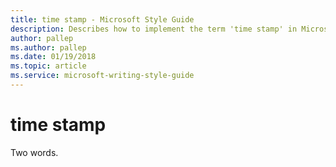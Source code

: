 ```yaml
---
title: time stamp - Microsoft Style Guide
description: Describes how to implement the term 'time stamp' in Microsoft content and clarifies to use the term as two separate words.
author: pallep
ms.author: pallep
ms.date: 01/19/2018
ms.topic: article
ms.service: microsoft-writing-style-guide
---
```


# time stamp

Two words.
